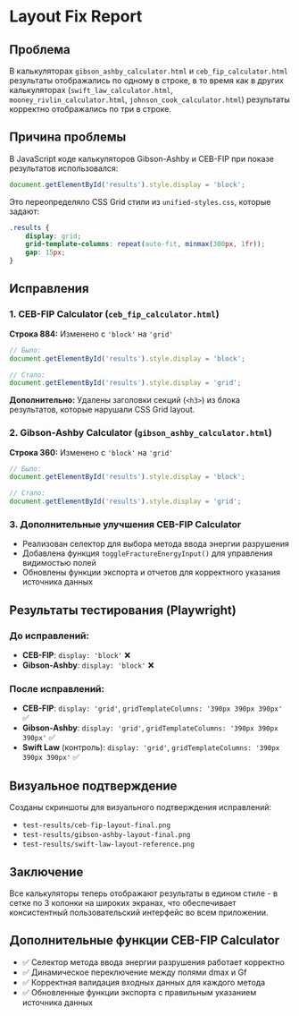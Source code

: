 # Layout Fix Report

## Проблема
В калькуляторах `gibson_ashby_calculator.html` и `ceb_fip_calculator.html` результаты отображались по одному в строке, в то время как в других калькуляторах (`swift_law_calculator.html`, `mooney_rivlin_calculator.html`, `johnson_cook_calculator.html`) результаты корректно отображались по три в строке.

## Причина проблемы
В JavaScript коде калькуляторов Gibson-Ashby и CEB-FIP при показе результатов использовался:
```javascript
document.getElementById('results').style.display = 'block';
```

Это переопределяло CSS Grid стили из `unified-styles.css`, которые задают:
```css
.results {
    display: grid;
    grid-template-columns: repeat(auto-fit, minmax(300px, 1fr));
    gap: 15px;
}
```

## Исправления

### 1. CEB-FIP Calculator (`ceb_fip_calculator.html`)
**Строка 884:** Изменено с `'block'` на `'grid'`
```javascript
// Было:
document.getElementById('results').style.display = 'block';

// Стало:
document.getElementById('results').style.display = 'grid';
```

**Дополнительно:** Удалены заголовки секций (`<h3>`) из блока результатов, которые нарушали CSS Grid layout.

### 2. Gibson-Ashby Calculator (`gibson_ashby_calculator.html`)
**Строка 360:** Изменено с `'block'` на `'grid'`
```javascript
// Было:
document.getElementById('results').style.display = 'block';

// Стало:
document.getElementById('results').style.display = 'grid';
```

### 3. Дополнительные улучшения CEB-FIP Calculator
- Реализован селектор для выбора метода ввода энергии разрушения
- Добавлена функция `toggleFractureEnergyInput()` для управления видимостью полей
- Обновлены функции экспорта и отчетов для корректного указания источника данных

## Результаты тестирования (Playwright)

### До исправлений:
- **CEB-FIP**: `display: 'block'` ❌
- **Gibson-Ashby**: `display: 'block'` ❌

### После исправлений:
- **CEB-FIP**: `display: 'grid'`, `gridTemplateColumns: '390px 390px 390px'` ✅
- **Gibson-Ashby**: `display: 'grid'`, `gridTemplateColumns: '390px 390px 390px'` ✅
- **Swift Law** (контроль): `display: 'grid'`, `gridTemplateColumns: '390px 390px 390px'` ✅

## Визуальное подтверждение
Созданы скриншоты для визуального подтверждения исправлений:
- `test-results/ceb-fip-layout-final.png`
- `test-results/gibson-ashby-layout-final.png`
- `test-results/swift-law-layout-reference.png`

## Заключение
Все калькуляторы теперь отображают результаты в едином стиле - в сетке по 3 колонки на широких экранах, что обеспечивает консистентный пользовательский интерфейс во всем приложении.

## Дополнительные функции CEB-FIP Calculator
- ✅ Селектор метода ввода энергии разрушения работает корректно
- ✅ Динамическое переключение между полями dmax и Gf
- ✅ Корректная валидация входных данных для каждого метода
- ✅ Обновленные функции экспорта с правильным указанием источника данных